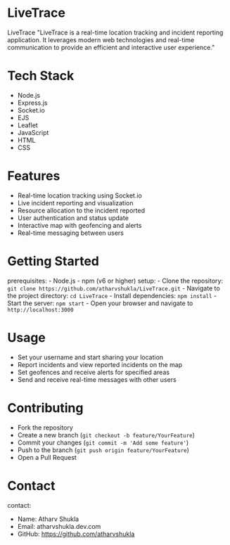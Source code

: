 # LiveTrace

LiveTrace
"LiveTrace is a real-time location tracking and incident reporting application. It leverages modern web technologies and real-time communication to provide an efficient and interactive user experience."

# Tech Stack
  - Node.js
  - Express.js
  - Socket.io
  - EJS
  - Leaflet
  - JavaScript
  - HTML
  - CSS

# Features
  - Real-time location tracking using Socket.io
  - Live incident reporting and visualization
  - Resource allocation to the incident reported
  - User authentication and status update
  - Interactive map with geofencing and alerts
  - Real-time messaging between users

# Getting Started
  prerequisites:
    - Node.js 
    - npm (v6 or higher)
  setup:
    - Clone the repository: `git clone https://github.com/atharvshukla/LiveTrace.git`
    - Navigate to the project directory: `cd LiveTrace`
    - Install dependencies: `npm install`
    - Start the server: `npm start`
    - Open your browser and navigate to `http://localhost:3000`

# Usage
  - Set your username and start sharing your location
  - Report incidents and view reported incidents on the map
  - Set geofences and receive alerts for specified areas
  - Send and receive real-time messages with other users

# Contributing
  - Fork the repository
  - Create a new branch (`git checkout -b feature/YourFeature`)
  - Commit your changes (`git commit -m 'Add some feature'`)
  - Push to the branch (`git push origin feature/YourFeature`)
  - Open a Pull Request


# Contact
contact:
  - Name: Atharv Shukla
  - Email: atharvshukla.dev.com
  - GitHub: https://github.com/atharvshukla

